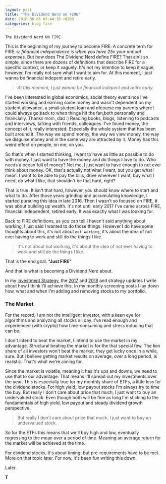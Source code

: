 ```yaml
---
layout: post
title: "The Dividend Nerd on FIRE"
date: 2018-06-05 09:44:10 +0200
categories: blog fire
---
```

`The Dividend Nerd ON FIRE`

This is the beginning of my journey to become FIRE. A concrete term for FIRE is: *financial independence is when you have 25x your annual expenses.* But how does The Dividend Nerd define FIRE? That ain't so simple, since there are dozens of definitions that describe FIRE for a specific context, or keep it vaguely. It's not my intention to keep it vague, however, I'm really not sure what I want to aim for. At this moment, I just wanna be financial indepent and retire early.

>*At this moment, I just wanna be financial indepent and retire early.*

I've been interested in global economics, social theory ever since I've started working and earning some money and wasn't dependent on my student allowance, a small student loan and ofcourse my parents where I could always go back to when things hit the fan,both personally and financially. Thanks mom, dad :)
Reading books, blogs, listening to podcasts and interviews, talking with friends, colleagues. I've found money, the concept of it, really interested. Especially the whole system that has been built around it. The way we spend money, the way we view money, the way we disguise money and in the same way are attracted by it. Money has this weird effect on people, on me, on you. 

So that's when I started thinking, I want to have as little as possible to do with money. I just want to have the money and do things I love to do. Who needs a ocean full of money? Not me, I just want to have enough to not ever think about money. OK, that's actually not what I want, but you get what I mean. I want to be able to pay the bills, drive wherever I want, buy what I need, do what I like, that shouldn't be that hard, right?

That is true. It isn't that hard, however, you should know where to start and what to do. After those years grinding and accumulating knowledge, I started pursuing this idea in late 2016. Then I wasn't so focused on FIRE, it was about building up wealth. It's not until early 2017 I've came across FIRE, financial independent, retired early. It was exactly what I was looking for.

Back to FIRE definitions, as you can tell I haven't said anything about working, I just said I wanted to do those things. However I do have some thoughts about this, it's not about `not working`, it's about the idea of not ever having to work and still do the things I like.

>It's not about not working, it's about the idea of not ever having to work and still do the things I like.

That is the end goal. **"Just FIRE"**

And that is what is becoming a Dividend Nerd about.

In my [Investment Strategy](), the [2017]() and [2018]() and strategy updates I write about how I think I'll achieve this. In my monthly screening posts I lay down how, what and when I'm adding and removing stocks to my portfolio.


### **The Market**

For the record, I am not the intelligent investor, with a keen eye for algorithms and analyzing all stocks all day. I've read enough and experienced (with crypto) how time-consuming and stress inducing that can be. 

I don't intend to beat the market, I intend to use the market in my advantage. Structural beating the market is for the that special few. The lion share of all investors won't beat the market, they get lucky once in a while, sure. But I believe getting market results on average, over a long period, is realistic. That's what we're aiming for.

Since the market is volatile, meaning it has it's ups and downs, we need to use that to our advantage. That means I'll spread out my investments over the year. This is especially true for my monthly share of ETFs, a little less for the dividend stocks. For high yield, low payout stocks I'm always try to time the buy. But really I don't care about price that much, I just want to buy an undervalued stock. Even though both will be fine as long I'm sticking to the fundamentals of high yield, low payout and steady dividend growth perspective. 

>But really I don't care about price that much, I just want to buy an undervalued stock. 

So for the ETFs this means that we'll buy high and low, eventually regressing to the mean over a period of time. Meaning an average return for the market will be achieved at the time. 

For dividend stocks, it's about timing, but pre-requirements have to be met. More on that topic later. For now, it's been fun writing this down.
 
Later.

**T**
